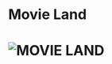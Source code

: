 <h1> Movie Land <h1/> 

![MOVIE LAND](https://i.ibb.co/DKxNMkc/Movie-Land.png)



<img href="https://movie-land-iamsohanjain.vercel.app/"/>


